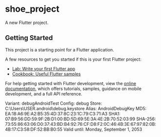 # shoe_project

A new Flutter project.

## Getting Started

This project is a starting point for a Flutter application.

A few resources to get you started if this is your first Flutter project:

- [Lab: Write your first Flutter app](https://docs.flutter.dev/get-started/codelab)
- [Cookbook: Useful Flutter samples](https://docs.flutter.dev/cookbook)

For help getting started with Flutter development, view the
[online documentation](https://docs.flutter.dev/), which offers tutorials,
samples, guidance on mobile development, and a full API reference.


Variant: debugAndroidTest
Config: debug
Store: C:\Users\USER\.android\debug.keystore
Alias: AndroidDebugKey
MD5: EA:18:A6:9E:A2:B5:35:4D:37:8C:23:1C:79:C3:71:A3
SHA1: 07:B9:56:DD:59:9F:2B:D1:00:BD:5D:69:5E:3A:4E:2B:70:52:03:99
SHA-256: 73:55:86:63:06:D0:37:43:BD:B4:92:76:CF:D8:F2:0C:46:4B:3E:67:97:82:0B:4B:17:C3:58:DF:52:BB:B0:55
Valid until: Monday, September 1, 2053